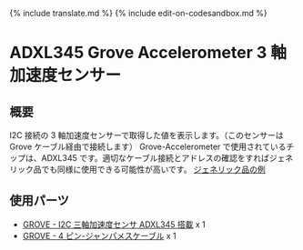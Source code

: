 {% include translate.md %}
{% include edit-on-codesandbox.md %}

# ADXL345 Grove Accelerometer 3 軸加速度センサー

## 概要

I2C 接続の 3 軸加速度センサーで取得した値を表示します。（このセンサーは Grove ケーブル経由で接続します）
Grove-Accelerometer で使用されているチップは、ADXL345 です。適切なケーブル接続とアドレスの確認をすればジェネリック品でも同様に使用できる可能性が高いです。 [ジェネリック品の例](https://www.amazon.co.jp/s?k=ADXL345)

## 使用パーツ

- [GROVE - I2C 三軸加速度センサ ADXL345 搭載](https://www.switch-science.com/catalog/972/) x 1
- [GROVE - 4 ピン-ジャンパメスケーブル](https://www.switch-science.com/catalog/1048/) x 1
